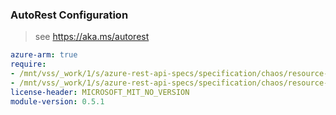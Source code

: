 ### AutoRest Configuration

> see https://aka.ms/autorest

``` yaml
azure-arm: true
require:
- /mnt/vss/_work/1/s/azure-rest-api-specs/specification/chaos/resource-manager/readme.md
- /mnt/vss/_work/1/s/azure-rest-api-specs/specification/chaos/resource-manager/readme.go.md
license-header: MICROSOFT_MIT_NO_VERSION
module-version: 0.5.1

```